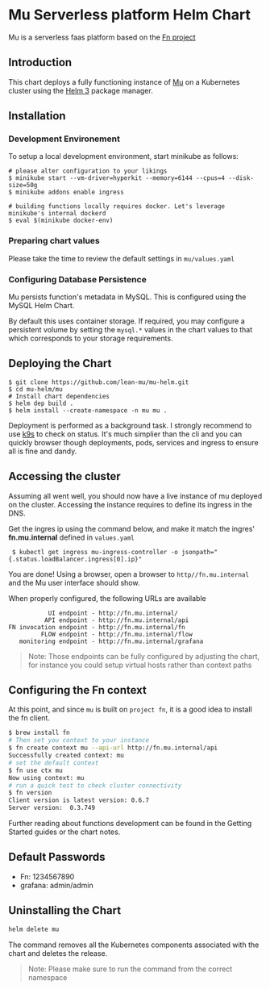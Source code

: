 # Mu Serverless platform Helm Chart

Mu is a serverless faas platform based on the [Fn project](http://fnproject.io)

## Introduction

This chart deploys a fully functioning instance of  [Mu](https://github.com/lean-mu/mu) on a Kubernetes cluster using the [Helm 3](https://helm.sh/) package manager.

## Installation

### Development Environement

To setup a local development environment, start minikube as follows:

```shell
# please alter configuration to your likings
$ minikube start --vm-driver=hyperkit --memory=6144 --cpus=4 --disk-size=50g
$ minikube addons enable ingress

# building functions locally requires docker. Let's leverage minikube's internal dockerd
$ eval $(minikube docker-env)

```

### Preparing chart values

Please take the time to review the default settings in `mu/values.yaml`

### Configuring Database Persistence 

Mu persists function's metadata in MySQL. This is configured using the MySQL Helm Chart.

By default this uses container storage. If required, you may configure a persistent volume by setting the `mysql.*` values in the chart values to that which corresponds to your storage requirements.

## Deploying the Chart

```shell
$ git clone https://github.com/lean-mu/mu-helm.git
$ cd mu-helm/mu
# Install chart dependencies
$ helm dep build .
$ helm install --create-namespace -n mu mu .
```

Deployment is performed as a background task.
I strongly recommend to use [k9s](https://k9scli.io/) to check on status. It's much simplier than the cli and you can quickly browser though deployments, pods, services and ingress to ensure all is fine and dandy.

## Accessing the cluster

Assuming all went well, you should now have a live instance of mu deployed on the cluster.
Accessing the instance requires to define its ingress in the DNS.

Get the ingres ip using the command below, and make it match the ingres' **fn.mu.internal** defined in `values.yaml`

```shell
 $ kubectl get ingress mu-ingress-controller -o jsonpath="{.status.loadBalancer.ingress[0].ip}"
```

You are done!  Using a browser, open a browser to `http//fn.mu.internal` and the Mu user interface should show.

When properly configured, the following URLs are available

```text
           UI endpoint - http://fn.mu.internal/
          API endpoint - http://fn.mu.internal/api
FN invocation endpoint - http://fn.mu.internal/fn
         FLOW endpoint - http://fn.mu.internal/flow
   monitoring endpoint - http://fn.mu.internal/grafana
```

> Note:  Those endpoints can be fully configured by adjusting the chart, for instance you could setup virtual hosts rather than context paths

## Configuring the Fn context

At this point, and since `mu` is built on `project fn`, it is a good idea to install the fn client.

```bash
$ brew install fn
# Then set you context to your instance
$ fn create context mu --api-url http://fn.mu.internal/api
Successfully created context: mu
# set the default context
$ fn use ctx mu
Now using context: mu
# run a quick test to check cluster connectivity
$ fn version
Client version is latest version: 0.6.7
Server version:  0.3.749
```

Further reading about functions development can be found in the Getting Started guides or the chart notes.

## Default Passwords

- Fn: 1234567890
- grafana: admin/admin

## Uninstalling the Chart

```bash
helm delete mu
```

The command removes all the Kubernetes components associated with the chart and deletes the release.

> Note: Please make sure to run the command from the correct namespace
